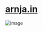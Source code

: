 # [arnja.in](https://arnja.in)

![image](https://github.com/myNameArnav/arnja.in/assets/35961071/26faec44-57eb-4293-a3ff-ea6f39e2d10f)
